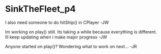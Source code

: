 # SinkTheFleet_p4

I also need someone to do hitShip() in CPlayer -JW

Im working on play() still. Its taking a while because everything is different. Ill keep updating when i make major progress -JW

Anyone started on play()? Wondering what to work on next... -JR
